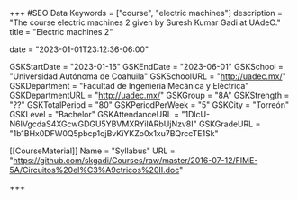 +++
#SEO Data
Keywords = ["course", "electric machines"]
description = "The course electric machines 2 given by Suresh Kumar Gadi at UAdeC."
title = "Electric machines 2"

date = "2023-01-01T23:12:36-06:00"

GSKStartDate = "2023-01-16"
GSKEndDate = "2023-06-01"
GSKSchool = "Universidad Autónoma de Coahuila"
GSKSchoolURL = "http://uadec.mx/"
GSKDepartment = "Facultad de Ingeniería Mecánica y Eléctrica"
GSKDepartmentURL = "http://uadec.mx/"
GSKGroup = "8A"
GSKStrength = "??"
GSKTotalPeriod = "80"
GSKPeriodPerWeek = "5"
GSKCity = "Torreón"
GSKLevel = "Bachelor"
GSKAttendanceURL = "1DlcU-N6IVgcdaS4XGcwGDGU5YBVMXRYiIARbUjNzv8I"
GSKGradeURL = "1b1BHx0DFW0Q5pbcp1qjBvKiYKZo0x1xu7BQrccTE1Sk"

[[CourseMaterial]]
    Name = "Syllabus"
    URL = "https://github.com/skgadi/Courses/raw/master/2016-07-12/FIME-5A/Circuitos%20el%C3%A9ctricos%20II.doc"
	
+++